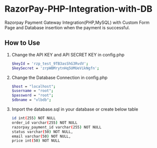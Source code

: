 # RazorPay-PHP-Integration-with-DB
Razorpay Payment Gateway Integration(PHP,MySQL) with Custom Form Page and Database insertion when the payment is successful.

## How to Use

1. Change the API KEY and API SECRET KEY in config.php

   ```sh
   $keyId = 'rzp_test_9TB3asShG3RvdV';
   $keySecret = 'zrpWBMrytnHq5UMUeVikNgfn';
   ```
2. Change the Database Connection in config.php
   ```sh
   $host = "localhost";
   $username = "root";
   $password = "root";
   $dbname = "vlbdb";
   ```
3. Import the database.sql in your database or create below table
   ```sh
   id int(255) NOT NULL
   order_id varchar(255) NOT NULL
   razorpay_payment_id varchar(255) NOT NULL
   status varchar(50) NOT NULL,
   email varchar(50) NOT NULL,
   price int(50) NOT NULL
   ```
